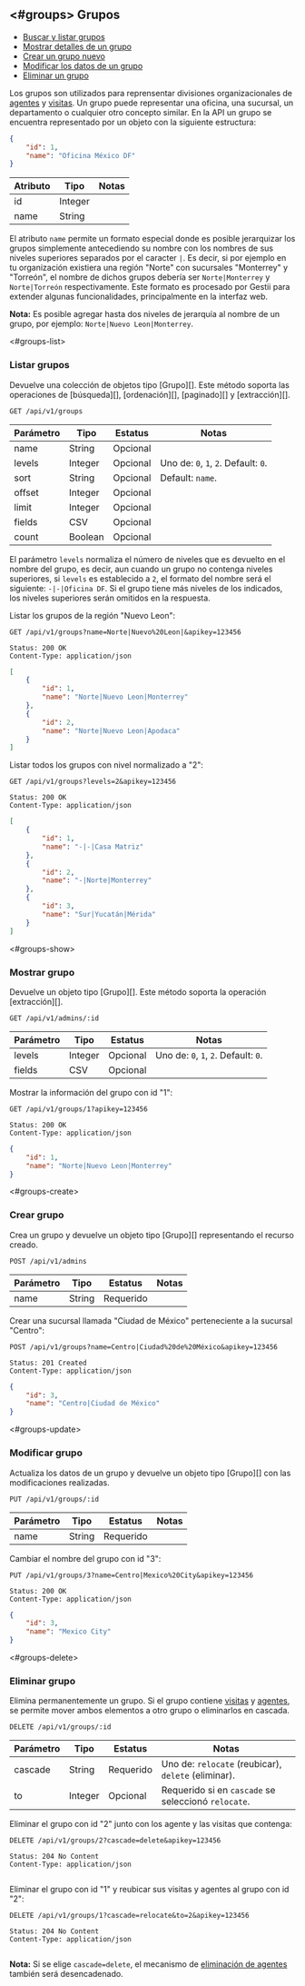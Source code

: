 <#groups>
Grupos
------

- [Buscar y listar grupos](#groups-list)
- [Mostrar detalles de un grupo](#groups-show)
- [Crear un grupo nuevo](#groups-create)
- [Modificar los datos de un grupo](#groups-update)
- [Eliminar un grupo](#groups-delete)

Los grupos son utilizados para reprensentar divisiones organizacionales de [agentes](#agents) y [visitas](#visits). Un grupo puede representar una oficina, una sucursal, un departamento o cualquier otro concepto similar. En la API un grupo se encuentra representado por un objeto con la siguiente estructura:

```json
{
	"id": 1,
	"name": "Oficina México DF"
}
```

Atributo       | Tipo      | Notas
---------------|-----------|------
id             | Integer   | 
name           | String    | 

El atributo `name` permite un formato especial donde es posible jerarquizar los grupos simplemente antecediendo su nombre con los nombres de sus niveles superiores separados por el caracter `|`. Es decir, si por ejemplo en tu organización existiera una región "Norte" con sucursales "Monterrey" y "Torreón", el nombre de dichos grupos debería ser `Norte|Monterrey` y `Norte|Torreón` respectivamente. Este formato es procesado por Gestii para extender algunas funcionalidades, principalmente en la interfaz web.

**Nota:** Es posible agregar hasta dos niveles de jerarquía al nombre de un grupo, por ejemplo: `Norte|Nuevo Leon|Monterrey`.

<#groups-list>
### Listar grupos

Devuelve una colección de objetos tipo [Grupo][]. Este método soporta las operaciones de [búsqueda][], [ordenación][], [paginado][] y [extracción][].

	GET /api/v1/groups

Parámetro      | Tipo      | Estatus   | Notas
---------------|-----------|-----------|-------------------------------------
name           | String    | Opcional  | 
levels         | Integer   | Opcional  | Uno de: `0`, `1`, `2`. Default: `0`.
sort           | String    | Opcional  | Default: `name`.
offset         | Integer   | Opcional  | 
limit          | Integer   | Opcional  | 
fields         | CSV       | Opcional  | 
count          | Boolean   | Opcional  | 

El parámetro `levels` normaliza el número de niveles que es devuelto en el nombre del grupo, es decir, aun cuando un grupo no contenga niveles superiores, si `levels` es establecido a `2`, el formato del nombre será el siguiente: `-|-|Oficina DF`. Si el grupo tiene más niveles de los indicados, los niveles superiores serán omitidos en la respuesta.

Listar los grupos de la región "Nuevo Leon":

	GET /api/v1/groups?name=Norte|Nuevo%20Leon|&apikey=123456

```headers
Status: 200 OK
Content-Type: application/json
```

```json
[
	{
		"id": 1,
		"name": "Norte|Nuevo Leon|Monterrey"
	},
	{
		"id": 2,
		"name": "Norte|Nuevo Leon|Apodaca"
	}
]
```

Listar todos los grupos con nivel normalizado a "2":

	GET /api/v1/groups?levels=2&apikey=123456

```headers
Status: 200 OK
Content-Type: application/json
```

```json
[
	{
		"id": 1,
		"name": "-|-|Casa Matriz"
	},
	{
		"id": 2,
		"name": "-|Norte|Monterrey"
	},
	{
		"id": 3,
		"name": "Sur|Yucatán|Mérida"
	}
]
```

<#groups-show>
### Mostrar grupo

Devuelve un objeto tipo [Grupo][]. Este método soporta la operación [extracción][].

	GET /api/v1/admins/:id

Parámetro      | Tipo      | Estatus   | Notas
---------------|-----------|-----------|-------------------------------------
levels         | Integer   | Opcional  | Uno de: `0`, `1`, `2`. Default: `0`.
fields         | CSV       | Opcional  | 

Mostrar la información del grupo con id "1":

	GET /api/v1/groups/1?apikey=123456

```headers
Status: 200 OK
Content-Type: application/json
```

```json
{
	"id": 1,
	"name": "Norte|Nuevo Leon|Monterrey"
}
```

<#groups-create>
### Crear grupo

Crea un grupo y devuelve un objeto tipo [Grupo][] representando el recurso creado.

	POST /api/v1/admins

Parámetro      | Tipo      | Estatus   | Notas
---------------|-----------|-----------|------
name           | String    | Requerido | 

Crear una sucursal llamada "Ciudad de México" perteneciente a la sucursal "Centro":

	POST /api/v1/groups?name=Centro|Ciudad%20de%20México&apikey=123456

```headers
Status: 201 Created
Content-Type: application/json
```

```json
{
	"id": 3,
	"name": "Centro|Ciudad de México"
}
```

<#groups-update>
### Modificar grupo

Actualiza los datos de un grupo y devuelve un objeto tipo [Grupo][] con las modificaciones realizadas.

	PUT /api/v1/groups/:id

Parámetro      | Tipo      | Estatus   | Notas
---------------|-----------|-----------|------
name           | String    | Requerido | 

Cambiar el nombre del grupo con id "3":

	PUT /api/v1/groups/3?name=Centro|Mexico%20City&apikey=123456

```headers
Status: 200 OK
Content-Type: application/json
```

```json
{
	"id": 3,
	"name": "Mexico City"
}
```

<#groups-delete>
### Eliminar grupo

Elimina permanentemente un grupo. Si el grupo contiene [visitas](#visits) y [agentes](#agents), se permite mover ambos elementos a otro grupo o eliminarlos en cascada.

	DELETE /api/v1/groups/:id

Parámetro      | Tipo      | Estatus   | Notas
---------------|-----------|-----------|----------------------------------------------------
cascade        | String    | Requerido | Uno de: `relocate` (reubicar), `delete` (eliminar).
to             | Integer   | Opcional  | Requerido si en `cascade` se seleccionó `relocate`.

Eliminar el grupo con id "2" junto con los agente y las visitas que contenga:

	DELETE /api/v1/groups/2?cascade=delete&apikey=123456

```headers
Status: 204 No Content
Content-Type: application/json
```

```json

```

Eliminar el grupo con id "1" y reubicar sus visitas y agentes al grupo con id "2":

	DELETE /api/v1/groups/1?cascade=relocate&to=2&apikey=123456

```headers
Status: 204 No Content
Content-Type: application/json
```

```json

```

**Nota:** Si se elige `cascade=delete`, el mecanismo de [eliminación de agentes](#agents-delete) también será desencadenado.
